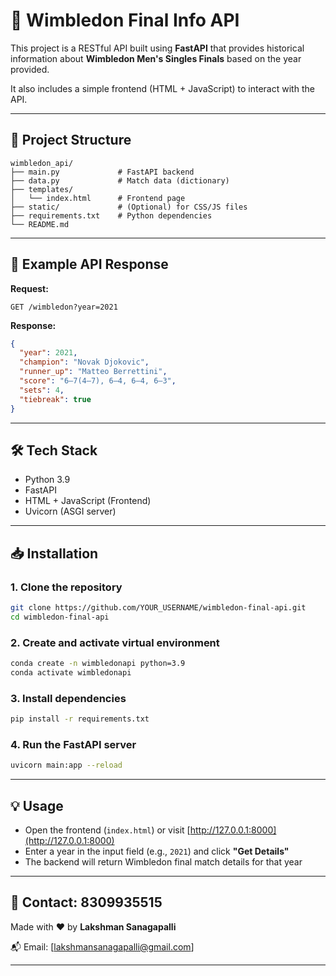# 🎾 Wimbledon Final Info API

This project is a RESTful API built using **FastAPI** that provides historical information about **Wimbledon Men's Singles Finals** based on the year provided.

It also includes a simple frontend (HTML + JavaScript) to interact with the API.

---

## 📂 Project Structure

```
wimbledon_api/
├── main.py             # FastAPI backend
├── data.py             # Match data (dictionary)
├── templates/
│   └── index.html      # Frontend page
├── static/             # (Optional) for CSS/JS files
├── requirements.txt    # Python dependencies
└── README.md
```

---

## 🧪 Example API Response

**Request:**
```
GET /wimbledon?year=2021
```

**Response:**
```json
{
  "year": 2021,
  "champion": "Novak Djokovic",
  "runner_up": "Matteo Berrettini",
  "score": "6–7(4–7), 6–4, 6–4, 6–3",
  "sets": 4,
  "tiebreak": true
}
```

---

## 🛠 Tech Stack

- Python 3.9  
- FastAPI  
- HTML + JavaScript (Frontend)  
- Uvicorn (ASGI server)

---

## 📥 Installation

### 1. Clone the repository
```bash
git clone https://github.com/YOUR_USERNAME/wimbledon-final-api.git
cd wimbledon-final-api
```

### 2. Create and activate virtual environment
```bash
conda create -n wimbledonapi python=3.9
conda activate wimbledonapi
```

### 3. Install dependencies
```bash
pip install -r requirements.txt
```

### 4. Run the FastAPI server
```bash
uvicorn main:app --reload
```

---

## 💡 Usage

- Open the frontend (`index.html`) or visit [http://127.0.0.1:8000](http://127.0.0.1:8000)
- Enter a year in the input field (e.g., `2021`) and click **"Get Details"**
- The backend will return Wimbledon final match details for that year

---

## 📧 Contact: 8309935515

Made with ❤️ by **Lakshman Sanagapalli**

📬 Email: [lakshmansanagapalli@gmail.com]  


---
